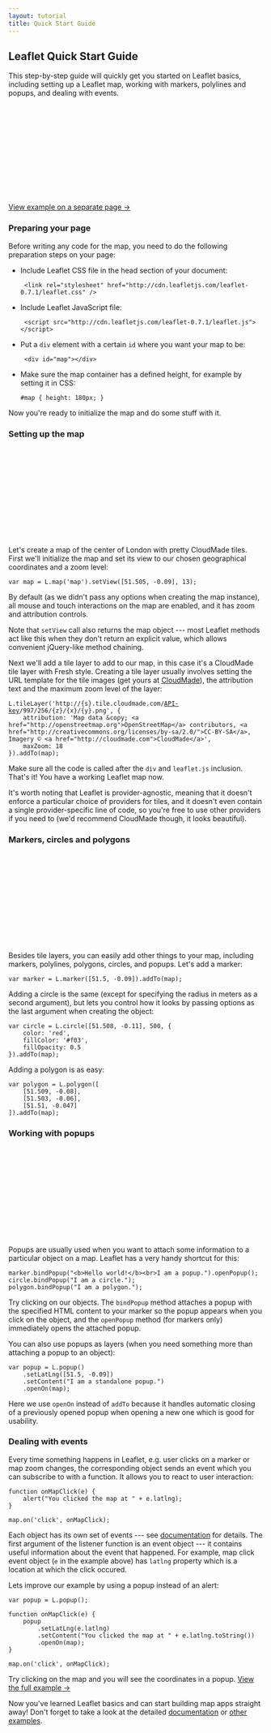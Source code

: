 ```yaml
---
layout: tutorial
title: Quick Start Guide
---
```


## Leaflet Quick Start Guide

This step-by-step guide will quickly get you started on Leaflet basics, including setting up a Leaflet map, working with markers, polylines and popups, and dealing with events.


<div id="map" class="map" style="height: 180px"></div>

[View example on a separate page &rarr;](quick-start-example.html)


### Preparing your page

Before writing any code for the map, you need to do the following preparation steps on your page:

 * Include Leaflet CSS file in the head section of your document:

		<link rel="stylesheet" href="http://cdn.leafletjs.com/leaflet-0.7.1/leaflet.css" />

 * Include Leaflet JavaScript file:

		<script src="http://cdn.leafletjs.com/leaflet-0.7.1/leaflet.js"></script>

 * Put a `div` element with a certain `id` where you want your map to be:

		<div id="map"></div>

 * Make sure the map container has a defined height, for example by setting it in CSS:

	<pre><code class="css">#map { height: 180px; }</code></pre>

Now you're ready to initialize the map and do some stuff with it.


### Setting up the map

<div id="map1" class="map" style="height: 180px"></div>


Let's create a map of the center of London with pretty CloudMade tiles. First we'll initialize the map and set its view to our chosen geographical coordinates and a zoom level:

	var map = L.map('map').setView([51.505, -0.09], 13);

By default (as we didn't pass any options when creating the map instance), all mouse and touch interactions on the map are enabled, and it has zoom and attribution controls.

Note that `setView` call also returns the map object --- most Leaflet methods act like this when they don't return an explicit value, which allows convenient jQuery-like method chaining.

Next we'll add a tile layer to add to our map, in this case it's a CloudMade tile layer with Fresh style. Creating a tile layer usually involves setting the URL template for the tile images (get yours at [CloudMade](http://account.cloudmade.com/register)), the attribution text and the maximum zoom level of the layer:

<pre><code class="javascript">L.tileLayer('http://{s}.tile.cloudmade.com/<a href="http://account.cloudmade.com/register">API-key</a>/997/256/{z}/{x}/{y}.png', {
	attribution: 'Map data &amp;copy; <span class="text-cut" data-cut="[&hellip;]">&lt;a href="http://openstreetmap.org"&gt;OpenStreetMap&lt;/a&gt; contributors, &lt;a href="http://creativecommons.org/licenses/by-sa/2.0/"&gt;CC-BY-SA&lt;/a&gt;, Imagery &copy; &lt;a href="http://cloudmade.com"&gt;CloudMade&lt;/a&gt;</span>',
	maxZoom: 18
}).addTo(map);</code></pre>

Make sure all the code is called after the `div` and `leaflet.js` inclusion. That's it! You have a working Leaflet map now.

It's worth noting that Leaflet is provider-agnostic, meaning that it doesn't enforce a particular choice of providers for tiles, and it doesn't even contain a single provider-specific line of code, so you're free to use other providers if you need to (we'd recommend CloudMade though, it looks beautiful).


### Markers, circles and polygons

<div id="map2" class="map" style="height: 180px"></div>

Besides tile layers, you can easily add other things to your map, including markers, polylines, polygons, circles, and popups. Let's add a marker:

	var marker = L.marker([51.5, -0.09]).addTo(map);

Adding a circle is the same (except for specifying the radius in meters as a second argument), but lets you control how it looks by passing options as the last argument when creating the object:

	var circle = L.circle([51.508, -0.11], 500, {
		color: 'red',
		fillColor: '#f03',
		fillOpacity: 0.5
	}).addTo(map);

Adding a polygon is as easy:

	var polygon = L.polygon([
		[51.509, -0.08],
		[51.503, -0.06],
		[51.51, -0.047]
	]).addTo(map);


### Working with popups

<div id="map3" class="map" style="height: 180px"></div>

Popups are usually used when you want to attach some information to a particular object on a map. Leaflet has a very handy shortcut for this:

	marker.bindPopup("<b>Hello world!</b><br>I am a popup.").openPopup();
	circle.bindPopup("I am a circle.");
	polygon.bindPopup("I am a polygon.");

Try clicking on our objects. The `bindPopup` method attaches a popup with the specified HTML content to your marker so the popup appears when you click on the object, and the `openPopup` method (for markers only) immediately opens the attached popup.

You can also use popups as layers (when you need something more than attaching a popup to an object):

	var popup = L.popup()
		.setLatLng([51.5, -0.09])
		.setContent("I am a standalone popup.")
		.openOn(map);

Here we use `openOn` instead of `addTo` because it handles automatic closing of a previously opened popup when opening a new one which is good for usability.


### Dealing with events

Every time something happens in Leaflet, e.g. user clicks on a marker or map zoom changes, the corresponding object sends an event which you can subscribe to with a function. It allows you to react to user interaction:

	function onMapClick(e) {
		alert("You clicked the map at " + e.latlng);
	}

	map.on('click', onMapClick);

Each object has its own set of events --- see [documentation](../reference.html) for details. The first argument of the listener function is an event object --- it contains useful information about the event that happened. For example, map click event object (`e` in the example above) has `latlng` property which is a location at which the click occured.

Lets improve our example by using a popup instead of an alert:

	var popup = L.popup();

	function onMapClick(e) {
		popup
			.setLatLng(e.latlng)
			.setContent("You clicked the map at " + e.latlng.toString())
			.openOn(map);
	}

	map.on('click', onMapClick);

Try clicking on the map and you will see the coordinates in a popup. <a target="_blank" href="quick-start-example.html">View the full example &rarr;</a>

Now you've learned Leaflet basics and can start building map apps straight away! Don't forget to take a look at the detailed <a href="../reference.html">documentation</a> or <a href="../examples.html">other examples</a>.

<script>

	var map = L.map('map').setView([51.505, -0.09], 13);

	L.tileLayer(CM_URL, {attribution: CM_ATTR, styleId: 997}).addTo(map);

	L.marker([51.5, -0.09]).addTo(map)
		.bindPopup("<b>Hello world!</b><br />I am a popup.").openPopup();

	L.circle([51.508, -0.11], 500, {
		color: 'red',
		fillColor: '#f03',
		fillOpacity: 0.5
	}).addTo(map).bindPopup("I am a circle.");

	L.polygon([
		[51.509, -0.08],
		[51.503, -0.06],
		[51.51, -0.047]
	]).addTo(map).bindPopup("I am a polygon.");


	/*var popup = L.popup();

	function onMapClick(e) {
		popup
			.setLatLng(e.latlng)
			.setContent("You clicked the map at " + e.latlng.toString())
			.openOn(map);
	}

	map.on('click', onMapClick);*/



	var map1 = L.map('map1').setView([51.505, -0.09], 13);
	L.tileLayer(CM_URL, {attribution: CM_ATTR, styleId: 997}).addTo(map1);



	var map2 = L.map('map2').setView([51.505, -0.09], 13);
	L.tileLayer(CM_URL, {attribution: CM_ATTR, styleId: 997}).addTo(map2);

	L.marker([51.5, -0.09]).addTo(map2);

	L.circle([51.508, -0.11], 500, {
		color: 'red',
		fillColor: '#f03',
		fillOpacity: 0.5
	}).addTo(map2);

	L.polygon([
		[51.509, -0.08],
		[51.503, -0.06],
		[51.51, -0.047]
	]).addTo(map2);



	var map3 = L.map('map3').setView([51.505, -0.09], 13);
	L.tileLayer(CM_URL, {attribution: CM_ATTR, styleId: 997}).addTo(map3);

	L.marker([51.5, -0.09]).addTo(map3)
		.bindPopup("<b>Hello world!</b><br />I am a popup.").openPopup();

	L.circle([51.508, -0.11], 500, {
		color: 'red',
		fillColor: '#f03',
		fillOpacity: 0.5
	}).addTo(map3).bindPopup("I am a circle.");

	L.polygon([
		[51.509, -0.08],
		[51.503, -0.06],
		[51.51, -0.047]
	]).addTo(map3).bindPopup("I am a polygon.");

</script>

